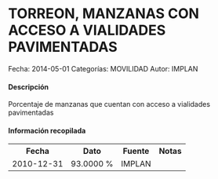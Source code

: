 TORREON, MANZANAS CON ACCESO A VIALIDADES PAVIMENTADAS
=====

Fecha: 2014-05-01
Categorías: MOVILIDAD
Autor: IMPLAN

#### Descripción

Porcentaje de manzanas que cuentan con acceso a vialidades pavimentadas

#### Información recopilada

<table class="table table-hover table-bordered">
  <tr><th>Fecha</th><th>Dato</th><th>Fuente</th><th>Notas</th></tr>
  <tr><td>2010-12-31</td><td>93.0000 %</td><td>IMPLAN</td><td></td></tr>
</table>
